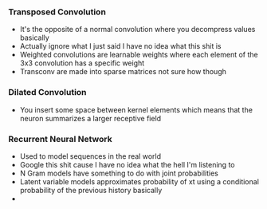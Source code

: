 ### Transposed Convolution

- It's the opposite of a normal convolution where you decompress values basically
- Actually ignore what I just said I have no idea what this shit is
- Weighted convolutions are learnable weights where each element of the 3x3 convolution has a specific weight
- Transconv are made into sparse matrices not sure how though

### Dilated Convolution
- You insert some space between kernel elements which means that the neuron summarizes a larger receptive field

### Recurrent Neural Network
- Used to model sequences in the real world
- Google this shit cause I have no idea what the hell I'm listening to
- N Gram models have something to do with joint probabilities
- Latent variable models approximates probability of xt using a conditional probability of the previous history basically
- 